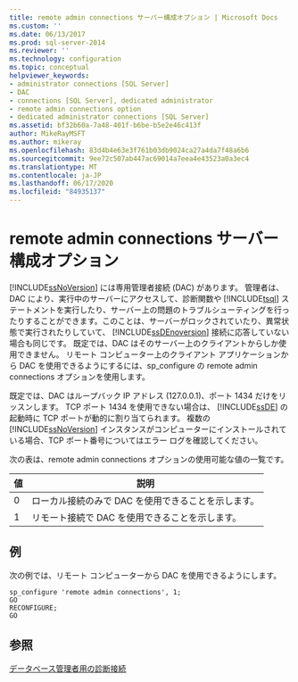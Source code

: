 ```yaml
---
title: remote admin connections サーバー構成オプション | Microsoft Docs
ms.custom: ''
ms.date: 06/13/2017
ms.prod: sql-server-2014
ms.reviewer: ''
ms.technology: configuration
ms.topic: conceptual
helpviewer_keywords:
- administrator connections [SQL Server]
- DAC
- connections [SQL Server], dedicated administrator
- remote admin connections option
- dedicated administrator connections [SQL Server]
ms.assetid: bf32b60a-7a48-401f-b6be-b5e2e46c413f
author: MikeRayMSFT
ms.author: mikeray
ms.openlocfilehash: 83d4b4e63e3f761b03db9024ca27a4da7f48a6b6
ms.sourcegitcommit: 9ee72c507ab447ac69014a7eea4e43523a0a3ec4
ms.translationtype: MT
ms.contentlocale: ja-JP
ms.lasthandoff: 06/17/2020
ms.locfileid: "84935137"
---
```

# <a name="remote-admin-connections-server-configuration-option"></a>remote admin connections サーバー構成オプション
  [!INCLUDE[ssNoVersion](../../includes/ssnoversion-md.md)] には専用管理者接続 (DAC) があります。 管理者は、DAC により、実行中のサーバーにアクセスして、診断関数や [!INCLUDE[tsql](../../includes/tsql-md.md)] ステートメントを実行したり、サーバー上の問題のトラブルシューティングを行ったりすることができます。このことは、サーバーがロックされていたり、異常状態で実行されたりしていて、 [!INCLUDE[ssDEnoversion](../../includes/ssdenoversion-md.md)] 接続に応答していない場合も同じです。 既定では、DAC はそのサーバー上のクライアントからしか使用できません。 リモート コンピューター上のクライアント アプリケーションから DAC を使用できるようにするには、sp_configure の remote admin connections オプションを使用します。  
  
 既定では、DAC はループバック IP アドレス (127.0.0.1)、ポート 1434 だけをリッスンします。 TCP ポート 1434 を使用できない場合は、 [!INCLUDE[ssDE](../../includes/ssde-md.md)] の起動時に TCP ポートが動的に割り当てられます。 複数の [!INCLUDE[ssNoVersion](../../includes/ssnoversion-md.md)] インスタンスがコンピューターにインストールされている場合、TCP ポート番号についてはエラー ログを確認してください。  
  
 次の表は、remote admin connections オプションの使用可能な値の一覧です。  
  
|値|説明|  
|-----------|-----------------|  
|0|ローカル接続のみで DAC を使用できることを示します。|  
|1|リモート接続で DAC を使用できることを示します。|  
  
## <a name="example"></a>例  
 次の例では、リモート コンピューターから DAC を使用できるようにします。  
  
```  
sp_configure 'remote admin connections', 1;  
GO  
RECONFIGURE;  
GO  
```  
  
## <a name="see-also"></a>参照  
 [データベース管理者用の診断接続](diagnostic-connection-for-database-administrators.md)  
  
  

